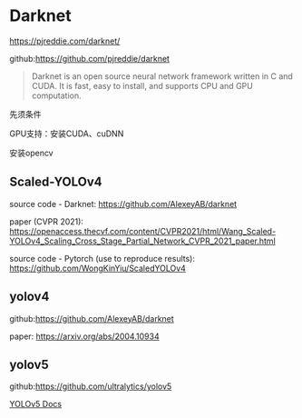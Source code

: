 # Darknet

https://pjreddie.com/darknet/

github:https://github.com/pjreddie/darknet

> Darknet is an open source neural network framework written in C and CUDA. It is fast, easy to install, and supports CPU and GPU computation.



先须条件

GPU支持：安装CUDA、cuDNN

安装opencv



## Scaled-YOLOv4

source code - Darknet: https://github.com/AlexeyAB/darknet

paper (CVPR 2021): https://openaccess.thecvf.com/content/CVPR2021/html/Wang_Scaled-YOLOv4_Scaling_Cross_Stage_Partial_Network_CVPR_2021_paper.html



source code - Pytorch (use to reproduce results): https://github.com/WongKinYiu/ScaledYOLOv4





## yolov4

github:https://github.com/AlexeyAB/darknet

paper: https://arxiv.org/abs/2004.10934







## yolov5

github:https://github.com/ultralytics/yolov5

[YOLOv5 Docs](https://docs.ultralytics.com/)

